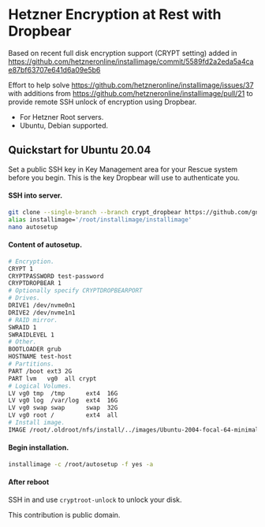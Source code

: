 #  Hetzner Encryption at Rest with Dropbear

Based on recent full disk encryption support (CRYPT setting) added in https://github.com/hetzneronline/installimage/commit/5589fd2a2eda5a4cae87bf63707e641d6a09e5b6

Effort to help solve https://github.com/hetzneronline/installimage/issues/37 with additions from https://github.com/hetzneronline/installimage/pull/21 to provide remote SSH unlock of encryption using Dropbear.

* For Hetzner Root servers.
* Ubuntu, Debian supported.

## Quickstart for Ubuntu 20.04

Set a public SSH key in Key Management area for your Rescue system before you begin. This is the key Dropbear will use to authenticate you.

#### SSH into server.
```bash
git clone --single-branch --branch crypt_dropbear https://github.com/gnat/installimage.git
alias installimage='/root/installimage/installimage'
nano autosetup
```

#### Content of autosetup.
```bash
# Encryption.
CRYPT 1
CRYPTPASSWORD test-password
CRYPTDROPBEAR 1
# Optionally specify CRYPTDROPBEARPORT
# Drives.
DRIVE1 /dev/nvme0n1
DRIVE2 /dev/nvme1n1
# RAID mirror.
SWRAID 1
SWRAIDLEVEL 1
# Other.
BOOTLOADER grub
HOSTNAME test-host
# Partitions.
PART /boot ext3 2G
PART lvm   vg0  all crypt
# Logical Volumes.
LV vg0 tmp  /tmp      ext4  16G
LV vg0 log  /var/log  ext4  16G
LV vg0 swap swap      swap  32G
LV vg0 root /         ext4  all
# Install image.
IMAGE /root/.oldroot/nfs/install/../images/Ubuntu-2004-focal-64-minimal.tar.gz
```

#### Begin installation.
```bash
installimage -c /root/autosetup -f yes -a
```

#### After reboot
SSH in and use `cryptroot-unlock` to unlock your disk.

This contribution is public domain.
